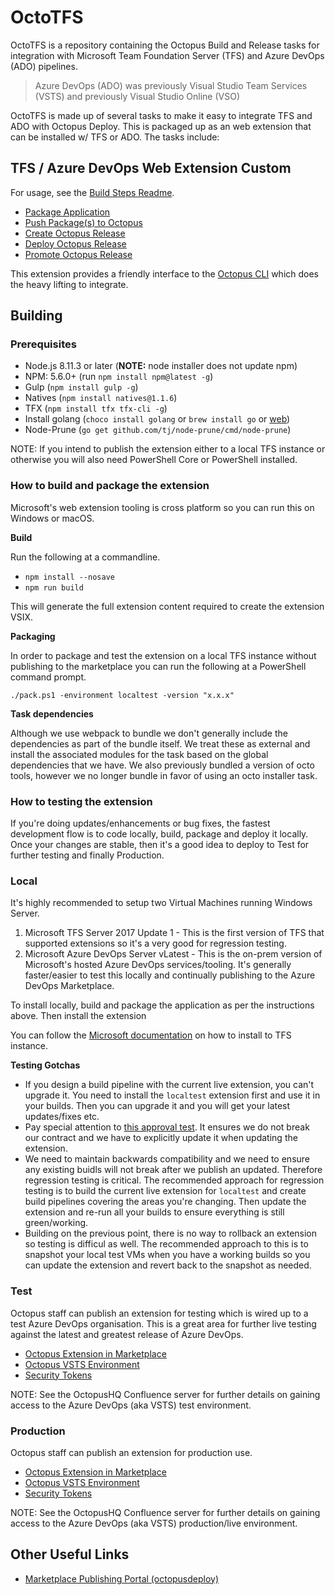 # OctoTFS

OctoTFS is a repository containing the Octopus Build and Release tasks for integration with Microsoft Team Foundation Server (TFS) and Azure DevOps (ADO) pipelines.  

> Azure DevOps (ADO) was previously Visual Studio Team Services (VSTS) and previously Visual Studio Online (VSO)

OctoTFS is made up of several tasks to make it easy to integrate TFS and ADO with Octopus Deploy. This is packaged up as an web extension that can be installed w/ TFS or ADO. The tasks include: 

## TFS / Azure DevOps Web Extension Custom 

For usage, see the [Build Steps Readme](source/vsts.md).

* [Package Application](source/tasks/Pack)
* [Push Package(s) to Octopus](source/tasks/Push)
* [Create Octopus Release](source/tasks/CreateOctopusRelease)
* [Deploy Octopus Release](source/tasks/Deploy)
* [Promote Octopus Release](source/tasks/Promote)

This extension provides a friendly interface to the [Octopus CLI](https://github.com/octopusdeploy/octopusclients) which does the heavy lifting to integrate.

## Building  

### Prerequisites

* Node.js 8.11.3 or later (**NOTE:** node installer does not update npm)
* NPM: 5.6.0+ (run `npm install npm@latest -g`)
* Gulp (`npm install gulp -g`)
* Natives (`npm install natives@1.1.6`)
* TFX (`npm install tfx tfx-cli -g`)
* Install golang (`choco install golang` or `brew install go` or [web](https://golang.org))
* Node-Prune (`go get github.com/tj/node-prune/cmd/node-prune`)

NOTE: If you intend to publish the extension either to a local TFS instance or otherwise you will also need PowerShell Core or PowerShell installed.

### How to build and package the extension

Microsoft's web extension tooling is cross platform so you can run this on Windows or macOS.

**Build** 

Run the following at a commandline.

* `npm install --nosave`
* `npm run build`

This will generate the full extension content required to create the extension VSIX.

**Packaging**

In order to package and test the extension on a local TFS instance without publishing to the marketplace you can run the following at a PowerShell command prompt.
 
`./pack.ps1 -environment localtest -version "x.x.x"`

**Task dependencies**

Although we use webpack to bundle we don't generally include the dependencies as part of the bundle itself. We treat these as external and install the associated modules for the task based on the global dependencies that we have. We
also previously bundled a version of octo tools, however we no longer bundle in favor of using an octo installer task.

### How to testing the extension

If you're doing updates/enhancements or bug fixes, the fastest development flow is to code locally, build, package and deploy it locally. Once your changes are stable, then it's a good idea to deploy to Test for further testing and finally Production.

### Local

It's highly recommended to setup two Virtual Machines running Windows Server.   

1. Microsoft TFS Server 2017 Update 1 - This is the first version of TFS that supported extensions so it's a very good for regression testing.  
2. Microsoft Azure DevOps Server vLatest - This is the on-prem version of Microsoft's hosted Azure DevOps services/tooling. It's generally faster/easier to test this locally and continually publishing to the Azure DevOps Marketplace. 

To install locally, build and package the application as per the instructions above. Then install the extension 

You can follow the [Microsoft documentation](https://docs.microsoft.com/en-us/vsts/marketplace/get-tfs-extensions?view=tfs-2018#install-extensions-for-disconnected-tfs) on how to install to TFS instance.

**Testing Gotchas**

* If you design a build pipeline with the current live extension, you can't upgrade it. You need to install the `localtest` extension first and use it in your builds. Then you can upgrade it and you will get your latest updates/fixes etc.
* Pay special attention to [this approval test](tests/OctoTFS.Tests/OctoTFS.Tests/ContractStabilityFixture.EnsureInputNamesAndTypesHaveNotChanged.approved.txt). It ensures we do not break our contract and we have to explicitly update it when updating the extension.
* We need to maintain backwards compatibility and we need to ensure any existing buidls will not break after we publish an updated. Therefore regression testing is critical. The recommended approach for regression testing is to build the current live extension for `localtest` and create build pipelines covering the areas you're changing. Then update the extension and re-run all your builds to ensure everything is still green/working.
* Building on the previous point, there is no way to rollback an extension so testing is difficul as well. The recommended approach to this is to snapshot your local test VMs when you have a working builds so you can update the extension and revert back to the snapshot as needed.        

### Test

Octopus staff can publish an extension for testing which is wired up to a test Azure DevOps organisation. This is a great area for further live testing against the latest and greatest release of Azure DevOps.

- [Octopus Extension in Marketplace](https://marketplace.visualstudio.com/items?itemName=octopusdeploy.octopus-deploy-build-release-tasks-test)
- [Octopus VSTS Environment](https://octopus-deploy-test.visualstudio.com)
- [Security Tokens](https://octopus-deploy-test.visualstudio.com/_details/security/tokens)

NOTE: See the OctopusHQ Confluence server for further details on gaining access to the Azure DevOps (aka VSTS) test environment.  

### Production

Octopus staff can publish an extension for production use. 

- [Octopus Extension in Marketplace](https://marketplace.visualstudio.com/items?itemName=octopusdeploy.octopus-deploy-build-release-tasks)
- [Octopus VSTS Environment](https://octopus-deploy.visualstudio.com)
- [Security Tokens](https://octopus-deploy.visualstudio.com/_details/security/tokens)

NOTE: See the OctopusHQ Confluence server for further details on gaining access to the Azure DevOps (aka VSTS) production/live environment.

## Other Useful Links

- [Marketplace Publishing Portal (octopusdeploy)](https://marketplace.visualstudio.com/manage/publishers/octopusdeploy) 